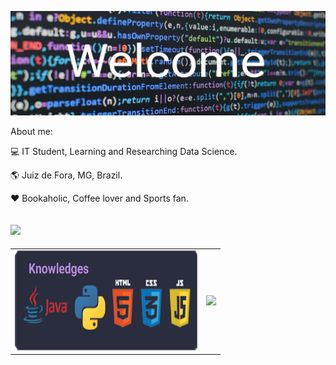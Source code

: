 ![profile](https://github.com/leonardomartins92/leonardomartins92/blob/master/logo.png) 

About me:

:computer: IT Student, Learning and Researching Data Science.  

:earth_americas: Juiz de Fora, MG, Brazil. 

:heart: Bookaholic, Coffee lover and Sports fan.

[![](https://img.shields.io/badge/linkedin-blue)](https://www.linkedin.com/in/leonardo-rodrigues-190258119)
--- 
<div class="content-1">
 <center>
   <table>
     <tr>
       <td><img width="400px" height="160" width=66% src="https://github.com/leonardomartins92/leonardomartins92/blob/master/languages.png"/></td>
       <td><img width="400px" src="https://github-readme-stats.vercel.app/api/top-langs/?username=leonardomartins92&hide=javascript,html,css&layout=compact&theme=material-palenight"/></td>
     </tr>
   </table>
 </center>
</div>

<style>
.content-1{
 width:66.66%;
 position: static;
 background-image: url("");
 background-repeat: no-repeat;
 background-size: cover;
}
</style>